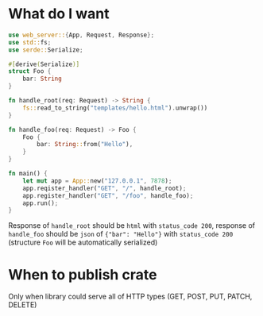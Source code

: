 # What do I want
```rust
use web_server::{App, Request, Response};
use std::fs;
use serde::Serialize;

#[derive(Serialize)]
struct Foo {
    bar: String
}

fn handle_root(req: Request) -> String {
    fs::read_to_string("templates/hello.html").unwrap())
}

fn handle_foo(req: Request) -> Foo {
    Foo {
        bar: String::from("Hello"),
    }
}

fn main() {
    let mut app = App::new("127.0.0.1", 7878);
    app.reqister_handler("GET", "/", handle_root);
    app.register_handler("GET", "/foo", handle_foo);
    app.run();
}
```

Response of `handle_root` should be `html` with `status_code 200`, response of `handle_foo` should be `json` of `{"bar": "Hello"}` with `status_code 200` (structure `Foo` will be automatically serialized)

# When to publish crate
Only when library could serve all of HTTP types (GET, POST, PUT, PATCH, DELETE)
